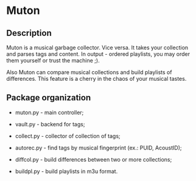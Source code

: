 Muton
=====

Description
-----------

Muton is a musical garbage collector. Vice versa.
It takes your collection and parses tags and content. 
In output - ordered playlists, you may order them 
yourself or trust the machine ;). 

Also Muton can compare musical collections and build 
playlists of differences. This feature is a cherry in
the chaos of your musical tastes.


Package organization
--------------------

 * muton.py   - main controller;

 * vault.py   - backend for tags;

 * collect.py - collector of collection of tags;

 * autorec.py - find tags by musical fingerprint (ex.: PUID, AcoustID);

 * diffcol.py - build differences between two or more collections;

 * buildpl.py - build playlists in m3u format.
